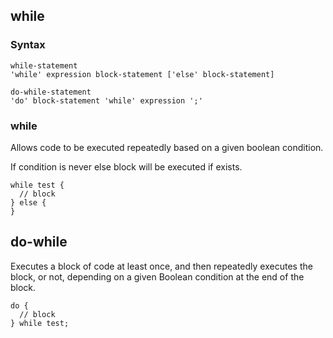 ## while

### Syntax

```syntax
while-statement
'while' expression block-statement ['else' block-statement]

do-while-statement
'do' block-statement 'while' expression ';'
```

### while

Allows code to be executed repeatedly based on a given boolean condition.

If condition is never else block will be executed if exists.

```plee
while test {
  // block
} else {
}
```

## do-while

Executes a block of code at least once, and then repeatedly executes the block,
or not, depending on a given Boolean condition at the end of the block.

```plee
do {
  // block
} while test;
```

